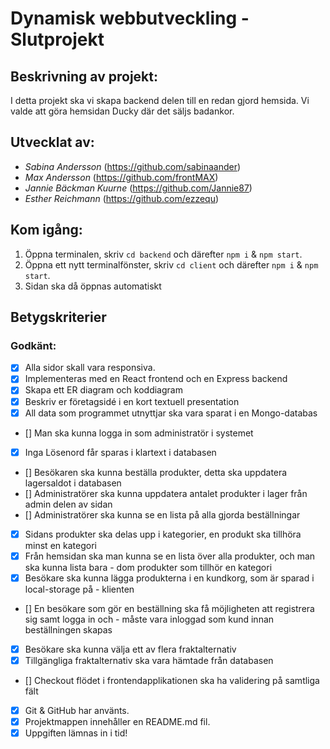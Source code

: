 # Dynamisk webbutveckling - Slutprojekt

## Beskrivning av projekt:
 I detta projekt ska vi skapa backend delen till en redan gjord hemsida. Vi valde att göra hemsidan Ducky där det säljs badankor.

## Utvecklat av:
* *Sabina Andersson* (https://github.com/sabinaander) 
* *Max Andersson* (https://github.com/frontMAX)
* *Jannie Bäckman Kuurne* (https://github.com/Jannie87)
* *Esther Reichmann* (https://github.com/ezzequ)

## Kom igång:
1. Öppna terminalen, skriv `cd backend` och därefter `npm i` & `npm start`.
2. Öppna ett nytt terminalfönster, skriv `cd client` och därefter `npm i` & `npm start`.
3. Sidan ska då öppnas automatiskt 

## Betygskriterier
### Godkänt:
- [x] Alla sidor skall vara responsiva.
- [x] Implementeras med en React frontend och en Express backend
- [x] Skapa ett ER diagram och koddiagram
- [x] Beskriv er företagsidé i en kort textuell presentation
- [x] All data som programmet utnyttjar ska vara sparat i en Mongo-databas
- [] Man ska kunna logga in som administratör i systemet
- [x] Inga Lösenord får sparas i klartext i databasen
- [] Besökaren ska kunna beställa produkter, detta ska uppdatera lagersaldot i databasen 
- [] Administratörer ska kunna uppdatera antalet produkter i lager från admin delen av sidan
- [] Administratörer ska kunna se en lista på alla gjorda beställningar
- [x] Sidans produkter ska delas upp i kategorier, en produkt ska tillhöra minst en kategori
- [x] Från hemsidan ska man kunna se en lista över alla produkter, och man ska kunna lista bara  -     dom produkter som tillhör en kategori   
- [x] Besökare ska kunna lägga produkterna i en kundkorg, som är sparad i local-storage på     -     klienten
- [] En besökare som gör en beställning ska få möjligheten att registrera sig samt logga in och -     måste vara inloggad som kund innan beställningen skapas 
- [x] Besökare ska kunna välja ett av flera fraktalternativ
- [x] Tillgängliga fraktalternativ ska vara hämtade från databasen
- [] Checkout flödet i frontendapplikationen ska ha validering på samtliga fält 

- [x] Git & GitHub har använts.
- [x] Projektmappen innehåller en README.md fil.
- [x] Uppgiften lämnas in i tid!